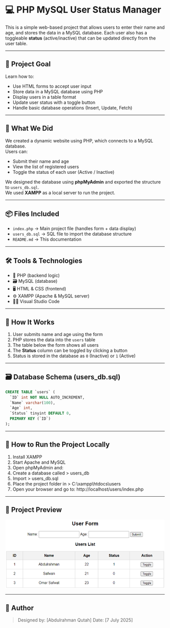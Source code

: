 # 💻 PHP MySQL User Status Manager

This is a simple web-based project that allows users to enter their name and age, and stores the data in a MySQL database. Each user also has a toggleable **status** (active/inactive) that can be updated directly from the user table.

---

## 🎯 Project Goal  
Learn how to:
- Use HTML forms to accept user input  
- Store data in a MySQL database using PHP  
- Display users in a table format  
- Update user status with a toggle button  
- Handle basic database operations (Insert, Update, Fetch)

---

## 🧱 What We Did

We created a dynamic website using PHP, which connects to a MySQL database.  
Users can:
- Submit their name and age  
- View the list of registered users  
- Toggle the status of each user (Active / Inactive)

We designed the database using **phpMyAdmin** and exported the structure to `users_db.sql`.  
We used **XAMPP** as a local server to run the project.

---

## 📦 Files Included

- `index.php` → Main project file (handles form + data display)  
- `users_db.sql` → SQL file to import the database structure  
- `README.md` → This documentation

---

## 🛠️ Tools & Technologies  
- 🧠 PHP (backend logic)  
- 🗃️ MySQL (database)  
- 🖥️ HTML & CSS (frontend)  
- ⚙️ XAMPP (Apache & MySQL server)  
- 🧑‍💻 Visual Studio Code

---

## 🧪 How It Works

1. User submits name and age using the form  
2. PHP stores the data into the `users` table  
3. The table below the form shows all users  
4. The **Status** column can be toggled by clicking a button  
5. Status is stored in the database as `0` (Inactive) or `1` (Active)

---

## 🗃️ Database Schema (users_db.sql)

```sql
CREATE TABLE `users` (
  `ID` int NOT NULL AUTO_INCREMENT,
  `Name` varchar(100),
  `Age` int,
  `Status` tinyint DEFAULT 0,
  PRIMARY KEY (`ID`)
);
```

---

## 🚀 How to Run the Project Locally

1. Install XAMPP
2. Start Apache and MySQL
3. Open phpMyAdmin and:
4. Create a database called > users_db
5. Import > users_db.sql
6. Place the project folder in > C:\xampp\htdocs\users
7. Open your browser and go to:
   http://localhost/users/index.php

---

## 📸 Project Preview

![Preview](Project-Preview.png)

---

## 👤 Author
> Designed by: [Abdulrahman Qutah]
> Date: [7 July 2025]
